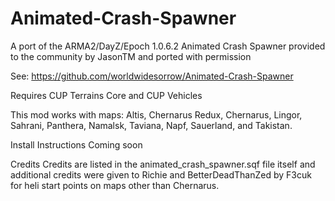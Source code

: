 # Animated-Crash-Spawner

A port of the ARMA2/DayZ/Epoch 1.0.6.2 Animated Crash Spawner provided to the community by JasonTM and ported with permission

See: https://github.com/worldwidesorrow/Animated-Crash-Spawner

Requires CUP Terrains Core and CUP Vehicles

This mod works with maps: Altis, Chernarus Redux, Chernarus, Lingor, Sahrani, Panthera, Namalsk, Taviana, Napf, Sauerland, and Takistan.

Install Instructions
Coming soon

Credits
Credits are listed in the animated_crash_spawner.sqf file itself and additional credits were given to Richie and BetterDeadThanZed by F3cuk for heli start points on maps other than Chernarus.
